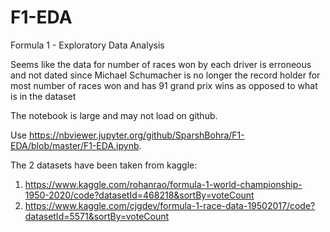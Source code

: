 # F1-EDA
Formula 1 - Exploratory Data Analysis

Seems like the data for number of races won by each driver is erroneous and not dated since Michael Schumacher is no longer the record holder for most number of races won and has 91 grand prix wins as opposed to what is in the dataset

The notebook is large and may not load on github. 

Use https://nbviewer.jupyter.org/github/SparshBohra/F1-EDA/blob/master/F1-EDA.ipynb.

The 2 datasets have been taken from kaggle:
1) https://www.kaggle.com/rohanrao/formula-1-world-championship-1950-2020/code?datasetId=468218&sortBy=voteCount
2) https://www.kaggle.com/cjgdev/formula-1-race-data-19502017/code?datasetId=5571&sortBy=voteCount
